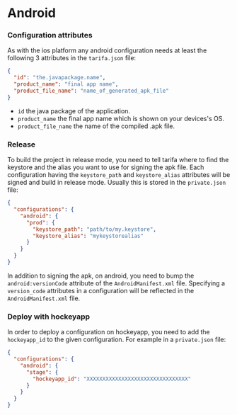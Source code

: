 # Android

### Configuration attributes

As with the ios platform any android configuration needs at least the following
3 attributes in the `tarifa.json` file:

``` json
{
  "id": "the.javapackage.name",
  "product_name": "final app name",
  "product_file_name": "name_of_generated_apk_file"
}
```

* `id` the java package of the application.
* `product_name` the final app name which is shown on your devices's OS.
* `product_file_name` the name of the compiled .apk file.

### Release

To build the project in release mode, you need to tell tarifa where to find the
keystore and the alias you want to use for signing the apk file. Each configuration
having the `keystore_path` and `keystore_alias` attributes will be signed and build
in release mode. Usually this is stored in the `private.json` file:

```json
{
  "configurations": {
    "android": {
      "prod": {
        "keystore_path": "path/to/my.keystore",
        "keystore_alias": "mykeystorealias"
      }
    }
  }
}
```

In addition to signing the apk, on android, you need to bump the `android:versionCode`
attribute of the `AndroidManifest.xml` file.
Specifying a `version_code` attributes in a configuration will be reflected in the
`AndroidManifest.xml` file.

### Deploy with hockeyapp

In order to deploy a configuration on hockeyapp, you need to add the `hockeyapp_id`
to the given configuration. For example in a `private.json` file:

``` json
{
  "configurations": {
    "android": {
      "stage": {
        "hockeyapp_id": "XXXXXXXXXXXXXXXXXXXXXXXXXXXXXXXX"
      }
    }
  }
}
```
